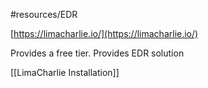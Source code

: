 #resources/EDR 

 [https://limacharlie.io/](https://limacharlie.io/)

Provides a free tier. Provides EDR solution

[[LimaCharlie Installation]]